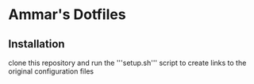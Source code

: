 # Ammar's Dotfiles

## Installation

clone this repository and run the '''setup.sh''' script to create links to the original configuration files
